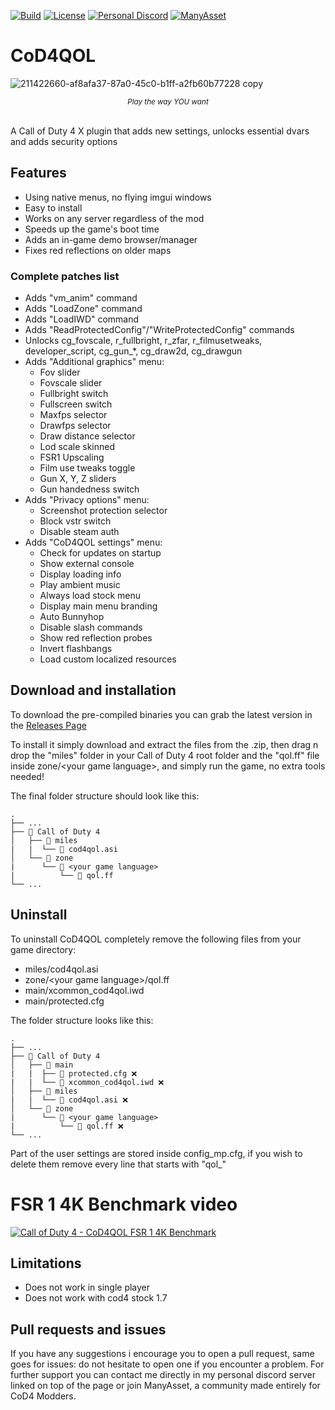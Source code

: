 [![Build](https://github.com/Rex109/CoD4QOL/actions/workflows/msbuild.yml/badge.svg)](https://github.com/Rex109/CoD4QOL/actions/workflows/msbuild.yml)
[![License](https://img.shields.io/badge/license-CC_BY--NC_4.0-blue)](https://creativecommons.org/licenses/by-nc/4.0/)
[![Personal Discord](https://img.shields.io/discord/953653773962739793?color=%237289DA&label=Personal%20Discord&logo=discord&logoColor=%23FFFFFF)](https://discord.gg/QDYk75vBBk)
[![ManyAsset](https://img.shields.io/discord/585171589750849538?color=%23FF8711&label=ManyAsset&logo=discord&logoColor=%23FFFFFF)](https://discord.gg/v2TWkeR)


# CoD4QOL

![211422660-af8afa37-87a0-45c0-b1ff-a2fb60b77228 copy](https://github.com/Rex109/CoD4QOL/assets/8615649/b907fe74-cef3-4690-b28b-b5889f6dd9cd)
*<p align="center"><sub>Play the way YOU want</sub></p>*
<br>
A Call of Duty 4 X plugin that adds new settings, unlocks essential dvars and adds security options

## Features
- Using native menus, no flying imgui windows
- Easy to install
- Works on any server regardless of the mod
- Speeds up the game's boot time
- Adds an in-game demo browser/manager
- Fixes red reflections on older maps

### Complete patches list
- Adds "vm_anim" command
- Adds "LoadZone" command
- Adds "LoadIWD" command
- Adds "ReadProtectedConfig"/"WriteProtectedConfig" commands
- Unlocks cg_fovscale, r_fullbright, r_zfar, r_filmusetweaks, developer_script, cg_gun_*, cg_draw2d, cg_drawgun
- Adds "Additional graphics" menu:
  - Fov slider
  - Fovscale slider
  - Fullbright switch
  - Fullscreen switch
  - Maxfps selector
  - Drawfps selector
  - Draw distance selector
  - Lod scale skinned
  - FSR1 Upscaling
  - Film use tweaks toggle
  - Gun X, Y, Z sliders
  - Gun handedness switch
- Adds "Privacy options" menu:
  - Screenshot protection selector
  - Block vstr switch
  - Disable steam auth
- Adds "CoD4QOL settings" menu:
  - Check for updates on startup
  - Show external console
  - Display loading info
  - Play ambient music
  - Always load stock menu
  - Display main menu branding
  - Auto Bunnyhop
  - Disable slash commands
  - Show red reflection probes
  - Invert flashbangs
  - Load custom localized resources

## Download and installation 
To download the pre-compiled binaries you can grab the latest version in the [Releases Page](https://github.com/Rex109/Cod4QOL/releases)

To install it simply download and extract the files from the .zip, then drag n drop the "miles" folder in your Call of Duty 4 root folder and the "qol.ff" file inside zone/\<your game language\>, and simply run the game, no extra tools needed!

The final folder structure should look like this:
```
.
├── ...
├── 📁 Call of Duty 4
│   ├── 📁 miles
|   |  └── 📜 cod4qol.asi
│   └── 📁 zone
|      └── 📁 <your game language>
|          └── 📜 qol.ff
└── ...
```
## Uninstall
To uninstall CoD4QOL completely remove the following files from your game directory:
- miles/cod4qol.asi
- zone/\<your game language\>/qol.ff
- main/xcommon_cod4qol.iwd
- main/protected.cfg

The folder structure looks like this:
```
.
├── ...
├── 📁 Call of Duty 4
│   ├── 📁 main
|   |  ├── 📜 protected.cfg ❌
|   |  └── 📜 xcommon_cod4qol.iwd ❌
│   ├── 📁 miles
|   |  └── 📜 cod4qol.asi ❌
│   └── 📁 zone
|      └── 📁 <your game language>
|          └── 📜 qol.ff ❌
└── ...
```

Part of the user settings are stored inside config_mp.cfg, if you wish to delete them remove every line that starts with "qol_"

# FSR 1 4K Benchmark video
[![Call of Duty 4 - CoD4QOL FSR 1 4K Benchmark](https://img.youtube.com/vi/q7UkncTijTY/0.jpg)](https://www.youtube.com/watch?v=q7UkncTijTY)

## Limitations
- Does not work in single player
- Does not work with cod4 stock 1.7

## Pull requests and issues
If you have any suggestions i encourage you to open a pull request, same goes for issues: do not hesitate to open one if you encounter a problem.
For further support you can contact me directly in my personal discord server linked on top of the page or join ManyAsset, a community made entirely for CoD4 Modders.
